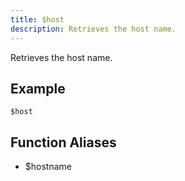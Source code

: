 ```yaml
---
title: $host
description: Retrieves the host name.
---
```


Retrieves the host name.
## Example
```
$host
```
## Function Aliases
- $hostname